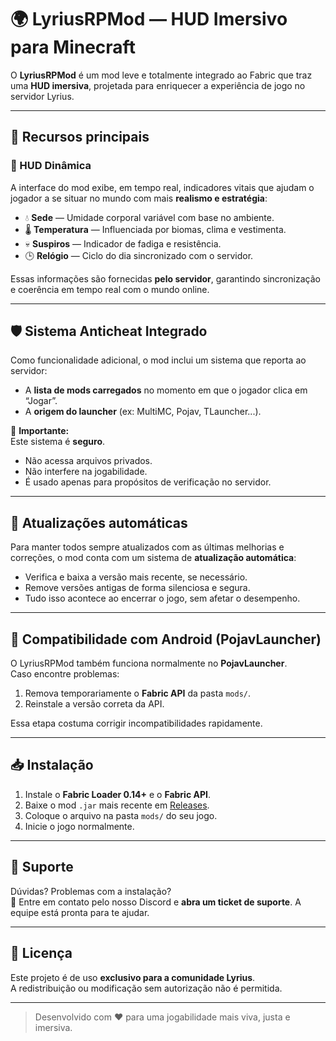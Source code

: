 # 🌍 LyriusRPMod — HUD Imersivo para Minecraft

O **LyriusRPMod** é um mod leve e totalmente integrado ao Fabric que traz uma **HUD imersiva**, projetada para enriquecer a experiência de jogo no servidor Lyrius.

---

## 🧭 Recursos principais

### 🔻 HUD Dinâmica

A interface do mod exibe, em tempo real, indicadores vitais que ajudam o jogador a se situar no mundo com mais **realismo e estratégia**:

- 💧 **Sede** — Umidade corporal variável com base no ambiente.
- 🌡️ **Temperatura** — Influenciada por biomas, clima e vestimenta.
- 💀 **Suspiros** — Indicador de fadiga e resistência.
- 🕒 **Relógio** — Ciclo do dia sincronizado com o servidor.

Essas informações são fornecidas **pelo servidor**, garantindo sincronização e coerência em tempo real com o mundo online.

---

## 🛡️ Sistema Anticheat Integrado

Como funcionalidade adicional, o mod inclui um sistema que reporta ao servidor:

- A **lista de mods carregados** no momento em que o jogador clica em “Jogar”.
- A **origem do launcher** (ex: MultiMC, Pojav, TLauncher...).

🛑 **Importante:**  
Este sistema é **seguro**.  
- Não acessa arquivos privados.  
- Não interfere na jogabilidade.  
- É usado apenas para propósitos de verificação no servidor.

---

## 🔄 Atualizações automáticas

Para manter todos sempre atualizados com as últimas melhorias e correções, o mod conta com um sistema de **atualização automática**:

- Verifica e baixa a versão mais recente, se necessário.
- Remove versões antigas de forma silenciosa e segura.
- Tudo isso acontece ao encerrar o jogo, sem afetar o desempenho.

---

## 📱 Compatibilidade com Android (PojavLauncher)

O LyriusRPMod também funciona normalmente no **PojavLauncher**.  
Caso encontre problemas:

1. Remova temporariamente o **Fabric API** da pasta `mods/`.
2. Reinstale a versão correta da API.

Essa etapa costuma corrigir incompatibilidades rapidamente.

---

## 📥 Instalação

1. Instale o **Fabric Loader 0.14+** e o **Fabric API**.
2. Baixe o mod `.jar` mais recente em [Releases](https://github.com/RaulH22/lyriusrpmod/releases).
3. Coloque o arquivo na pasta `mods/` do seu jogo.
4. Inicie o jogo normalmente.

---

## 💬 Suporte

Dúvidas? Problemas com a instalação?  
📩 Entre em contato pelo nosso Discord e **abra um ticket de suporte**. A equipe está pronta para te ajudar.

---

## 📄 Licença

Este projeto é de uso **exclusivo para a comunidade Lyrius**.  
A redistribuição ou modificação sem autorização não é permitida.

---

> Desenvolvido com ❤️ para uma jogabilidade mais viva, justa e imersiva.
